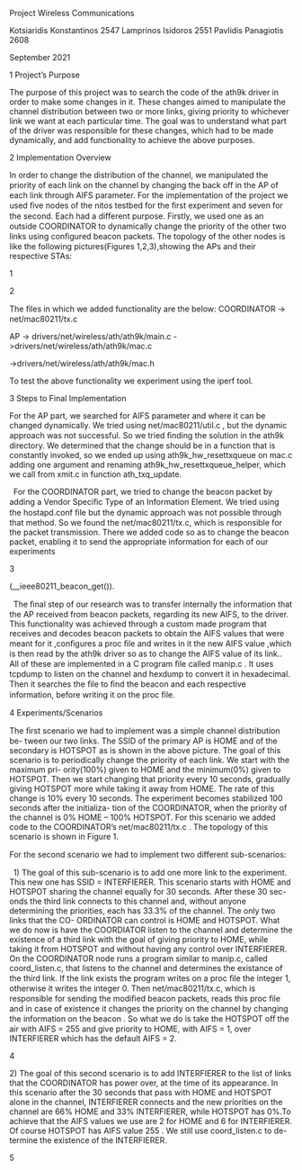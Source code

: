 ﻿<a name="br1"></a>Project Wireless Communications

Kotsiaridis Konstantinos 2547 Lamprinos Isidoros 2551 Pavlidis Panagiotis 2608

September 2021

1 Project’s Purpose

The purpose of this project was to search the code of the ath9k driver in orderto make some changes in it. These changes aimed to manipulate the channeldistribution between two or more links, giving priority to whichever link wewant at each particular time. The goal was to understand what part of thedriver was responsible for these changes, which had to be made dynamically,and add functionality to achieve the above purposes.

2 Implementation Overview

In order to change the distribution of the channel, we manipulated the priorityof each link on the channel by changing the back oﬀ in the AP of each linkthrough AIFS parameter. For the implementation of the project we used ﬁvenodes of the nitos testbed for the ﬁrst experiment and seven for the second. Eachhad a diﬀerent purpose. Firstly, we used one as an outside COORDINATOR todynamically change the priority of the other two links using conﬁgured beaconpackets. The topology of the other nodes is like the following pictures(Figures1,2,3),showing the APs and their respective STAs:

1




<a name="br2"></a>2




<a name="br3"></a> The ﬁles in which we added functionality are the below:COORDINATOR -> net/mac80211/tx.c

AP -> drivers/net/wireless/ath/ath9k/main.c ->drivers/net/wireless/ath/ath9k/mac.c

->drivers/net/wireless/ath/ath9k/mac.h

To test the above functionality we experiment using the iperf tool.

3 Steps to Final Implementation

For the AP part, we searched for AIFS parameter and where it can be changeddynamically. We tried using net/mac80211/util.c , but the dynamic approachwas not successful. So we tried ﬁnding the solution in the ath9k directory. Wedetermined that the change should be in a function that is constantly invoked,so we ended up using ath9k\_hw\_resettxqueue on mac.c adding one argumentand renaming ath9k\_hw\_resettxqueue\_helper, which we call from xmit.c infunction ath\_txq\_update.

` `For the COORDINATOR part, we tried to change the beacon packet byadding a Vendor Speciﬁc Type of an Information Element. We tried usingthe hostapd.conf ﬁle but the dynamic approach was not possible through thatmethod. So we found the net/mac80211/tx.c, which is responsible for thepacket transmission. There we added code so as to change the beacon packet,enabling it to send the appropriate information for each of our experiments

3




<a name="br4"></a>(\_\_ieee80211\_beacon\_get()).

` `The ﬁnal step of our research was to transfer internally the information thatthe AP received from beacon packets, regarding its new AIFS, to the driver.This functionality was achieved through a custom made program that receivesand decodes beacon packets to obtain the AIFS values that were meant for it,conﬁgures a proc ﬁle and writes in it the new AIFS value ,which is then readby the ath9k driver so as to change the AIFS value of its link.. All of these areimplemented in a C program ﬁle called manip.c . It uses tcpdump to listen onthe channel and hexdump to convert it in hexadecimal. Then it searches theﬁle to ﬁnd the beacon and each respective information, before writing it on theproc ﬁle.

4 Experiments/Scenarios

The ﬁrst scenario we had to implement was a simple channel distribution be-tween our two links. The SSID of the primary AP is HOME and of the secondaryis HOTSPOT as is shown in the above picture. The goal of this scenario is toperiodically change the priority of each link. We start with the maximum pri-ority(100%) given to HOME and the minimum(0%) given to HOTSPOT. Thenwe start changing that priority every 10 seconds, gradually giving HOTSPOTmore while taking it away from HOME. The rate of this change is 10% every10 seconds. The experiment becomes stabilized 100 seconds after the initializa-tion of the COORDINATOR, when the priority of the channel is 0% HOME –100% HOTSPOT. For this scenario we added code to the COORDINATOR’snet/mac80211/tx.c . The topology of this scenario is shown in Figure 1.

For the second scenario we had to implement two diﬀerent sub-scenarios:

` `1) The goal of this sub-scenario is to add one more link to the experiment.This new one has SSID = INTERFIERER. This scenario starts with HOMEand HOTSPOT sharing the channel equally for 30 seconds. After these 30 sec-onds the third link connects to this channel and, without anyone determiningthe priorities, each has 33.3% of the channel. The only two links that the CO-ORDINATOR can control is HOME and HOTSPOT. What we do now is havethe COORDIATOR listen to the channel and determine the existence of a thirdlink with the goal of giving priority to HOME, while taking it from HOTSPOTand without having any control over INTERFIERER. On the COORDINATORnode runs a program similar to manip.c, called coord\_listen.c, that listens tothe channel and determines the existance of the third link. If the link exists theprogram writes on a proc ﬁle the integer 1, otherwise it writes the integer 0.Then net/mac80211/tx.c, which is responsible for sending the modiﬁed beaconpackets, reads this proc ﬁle and in case of existence it changes the priority onthe channel by changing the information on the beacon . So what we do is takethe HOTSPOT oﬀ the air with AIFS = 255 and give priority to HOME, withAIFS = 1, over INTERFIERER which has the default AIFS = 2.

4



<a name="br5"></a> 2) The goal of this second scenario is to add INTERFIERER to the list oflinks that the COORDINATOR has power over, at the time of its appearance.In this scenario after the 30 seconds that pass with HOME and HOTSPOTalone in the channel, INTERFIERER connects and the new priorities on thechannel are 66% HOME and 33% INTERFIERER, while HOTSPOT has 0%.Toachieve that the AIFS values we use are 2 for HOME and 6 for INTERFIERER.Of course HOTSPOT has AIFS value 255 . We still use coord\_listen.c to de-termine the existence of the INTERFIERER.

5
